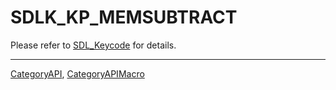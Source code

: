# SDLK_KP_MEMSUBTRACT

Please refer to [SDL_Keycode](SDL_Keycode) for details.

----
[CategoryAPI](CategoryAPI), [CategoryAPIMacro](CategoryAPIMacro)

